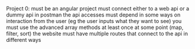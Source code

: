 Project 0:
must be an angular project
must connect either to a web api or a dummy api in postman
the api accesses must depend in some ways on interaction from the user (eg the user inputs what they want to see)
you must use the advanced array methods at least once at some point (map, filter, sort)
the website must have multiple routes that connect to the api in different ways